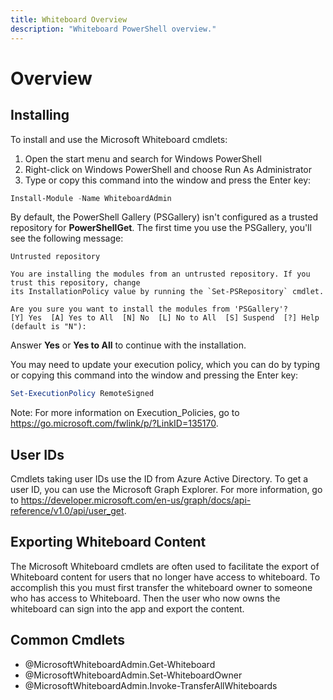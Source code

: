 ```yaml
---
title: Whiteboard Overview
description: "Whiteboard PowerShell overview."
---
```


# Overview

## Installing

To install and use the Microsoft Whiteboard cmdlets:

1. Open the start menu and search for Windows PowerShell
2. Right-click on Windows PowerShell and choose Run As Administrator
3. Type or copy this command into the window and press the Enter key:

```powershell
Install-Module -Name WhiteboardAdmin
```

By default, the PowerShell Gallery (PSGallery) isn't configured as a trusted repository for **PowerShellGet**. The first time you use the PSGallery, you'll see the following message:

```console
Untrusted repository

You are installing the modules from an untrusted repository. If you trust this repository, change
its InstallationPolicy value by running the `Set-PSRepository` cmdlet.

Are you sure you want to install the modules from 'PSGallery'?
[Y] Yes  [A] Yes to All  [N] No  [L] No to All  [S] Suspend  [?] Help (default is "N"):
```

Answer **Yes** or **Yes to All** to continue with the installation.

You may need to update your execution policy, which you can do by typing or copying this command into the window and pressing the Enter key:

```powershell
Set-ExecutionPolicy RemoteSigned
```

Note: For more information on Execution_Policies, go to <https://go.microsoft.com/fwlink/p/?LinkID=135170>.

## User IDs

Cmdlets taking user IDs use the ID from Azure Active Directory. To get a user ID, you can use the Microsoft Graph Explorer. For more information, go to <https://developer.microsoft.com/en-us/graph/docs/api-reference/v1.0/api/user_get>.

## Exporting Whiteboard Content

The Microsoft Whiteboard cmdlets are often used to facilitate the export of Whiteboard content for users that no longer have access to whiteboard. To accomplish this you must first transfer the whiteboard owner to someone who has access to Whiteboard. Then the user who now owns the whiteboard can sign into the app and export the content.

## Common Cmdlets

* @MicrosoftWhiteboardAdmin.Get-Whiteboard
* @MicrosoftWhiteboardAdmin.Set-WhiteboardOwner
* @MicrosoftWhiteboardAdmin.Invoke-TransferAllWhiteboards
